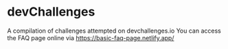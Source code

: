 # devChallenges
A compilation of challenges attempted on devchallenges.io
You can access the FAQ page online via https://basic-faq-page.netlify.app/
